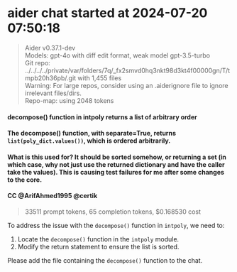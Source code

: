 
# aider chat started at 2024-07-20 07:50:18

> Aider v0.37.1-dev  
> Models: gpt-4o with diff edit format, weak model gpt-3.5-turbo  
> Git repo: ../../../../private/var/folders/7q/_fx2smvd0hq3nkt98d3kt4f00000gn/T/tmpb20h36pb/.git with 1,455 files  
> Warning: For large repos, consider using an .aiderignore file to ignore irrelevant files/dirs.  
> Repo-map: using 2048 tokens  

#### decompose() function in intpoly returns a list of arbitrary order  
#### The decompose() function, with separate=True, returns `list(poly_dict.values())`, which is ordered arbitrarily.    
####   
#### What is this used for? It should be sorted somehow, or returning a set (in which case, why not just use the returned dictionary and have the caller take the values). This is causing test failures for me after some changes to the core.   
####   
#### CC @ArifAhmed1995 @certik  
> 33511 prompt tokens, 65 completion tokens, $0.168530 cost  

To address the issue with the `decompose()` function in `intpoly`, we need to:

1. Locate the `decompose()` function in the `intpoly` module.
2. Modify the return statement to ensure the list is sorted.

Please add the file containing the `decompose()` function to the chat.

